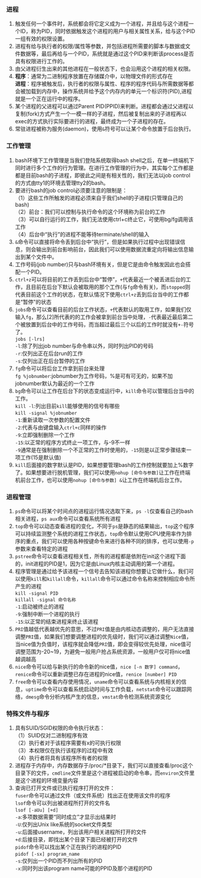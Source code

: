### 进程
1. 触发任何一个事件时，系统都会将它定义成为一个进程，并且给与这个进程一个ID，称为PID，同时依据触发这个进程的用户与相关属性关系，给与这个PID一组有效的权限设置。
2. 进程有给与执行者的权限/属性等参数，并包括进程所需要的脚本与数据或文件数据等，最后再给与一个PID，系统就是通过这个PID来判断该process是否具有权限进行工作的。
3. 由父进程衍生出来的其他进程在一般状态下，也会沿用这个进程的相关权限。
4. **程序**：通常为二进制程序放置在存储媒介中，以物理文件的形式存在  
**进程**：程序被触发后，执行者的权限与属性、程序的程序代码与所需数据等都会被加载到内存中，操作系统并给予这个内存内的单元一个标识符(PID),进程就是一个正在运行中的程序。
5. 某个进程的父进程可以通过Parent PID(PPID)来判断。进程都会通过父进程以复制(fork)方式产生一个一模一样的子进程，然后被复制出来的子进程再以exec的方式执行实际要进行的进程，最终成为一个子进程的存在。
6. 常驻进程被称为服务(daemon)，使用`&`符号可以让某个命令放置于后台执行。

### 工作管理
1. bash环境下工作管理是当我们登陆系统取得bash shell之后，在单一终端机下同时进行多个工作的行为管理。在进行工作管理的行为中，其实每个工作都是都是目前bash的子进程，即彼此之间是有相关性的，我们无法以job control的方式由tty1的环境去管理tty2的bash。
2. 要进行bash的job control必须要注意的限制是：  
（1）这些工作所触发的进程必须来自于我们shell的子进程(只管理自己的bash)  
（2）前台：我们可以控制与执行命令的这个环境称为前台的工作  
（3）可以自行运行的工作，我们无法使用ctrl+c终止它，可使用bg/fg调用该工作  
（4）后台中“执行”的进程不能等待terminate/shell的输入
3. `&`命令可以直接将命令丢到后台中“执行”，但是如果执行过程中出现错误信息，则会输出到前台影响前台，因此我们可以使用数据流重定向将输出信息输出到某个文件中。
4. 工作号码(job number)只与bash环境有关，但是它是由命令触发因此也会搭配一个PID。
5. `ctrl+z`可以将目前的工作丢到后台中“暂停”，`+`代表最近一个被丢进后台的工作，且目前在后台下默认会被取用的那个工作(与`fg`命令有关)，而`stopped`则代表目前这个工作的状态，在默认情况下使用`ctrl+z`丢到后台当中的工作都是“暂停”的状态
6. `jobs`命令可以查看目前的后台工作状态，`+`代表默认的取用工作，如果我们仅输入`fg`，那么[2]所代表的的工作会被拿到前台当中处理，`-`代表最近最后第二个被放置到后台中的工作号码，而当超过最后三个以后的工作时就没有`+-`符号了。  
`jobs [-lrs]`  
`-l`:除了列出job number与命令串以外，同时列出PID的号码  
`-r`:仅列出正在后台run的工作  
`-s`:仅列出正在后台暂停的工作
7. `fg`命令可以将后台工作拿到前台来处理  
`fg %jobnumber`:jobnumber为工作号码，%是可有可无的，如果不加jobnumber默认为最近的一个工作
8. `bg`命令可以让工作在后台下的状态变成运行中，`kill`命令可以管理后台当中的工作。  
`kill -l`:列出目前`kill`能够使用的信号有哪些  
`kill -signal %jobnumber`  
`-1`:重新读取一次参数的配置文件  
`-2`:代表与由键盘输入`ctrl+c`同样的操作  
`-9`:立即强制删除一个工作  
`-15`:以正常的程序方式终止一项工作，与-9不一样  
`-9`通常是在强制删除一个不正常的工作时使用的，`-15`则是以正常步骤结束一项工作(15是默认值)
9. `kill`后面接的数字默认是PID，如果想要管理bash的工作控制就要加上%数字了。如果想要进行脱机管理，我们可以使用`nohup [命令与参数]`让工作在终端机前台工作，也可以使用`nohup [命令与参数] &`让工作在终端机后台工作。

### 进程管理
1. `ps`命令可以将某个时间点的进程运行情况选取下来，`ps -l`仅查看自己的bash相关进程，`ps aux`命令可以查看系统所有进程
2. `top`命令可以动态查看进程的变化，不同于`ps`是静态的结果输出，`top`这个程序可以持续监测整个系统的进程工作状态，`top`命令默认使用CPU使用率作为排序的重点，我们可以使用各种按键命令来进行各种不同的排序，也可以使用`-p`参数来查看特定的进程
3. `pstree`命令可以查看进程相关性，所有的进程都是依附在init这个进程下面的，init进程的PID是1，因为它是由Linux内核主动调用的第一个进程。
4. 程序管理是通过给予该进程一个信号去告知该进程你想要让它做什么，我们可以使用`kill`和`killall`命令，`killall`命令可以通过命令名称来控制相应命令所产生的进程  
`kill -signal PID`  
`killall -signal 命令名称`  
`-1`:启动被终止的进程  
`-9`:强制中断一个进程的执行  
`-15`:以正常的结束进程来终止该进程
5. `PRI`值越低代表越优先的意思，不过`PRI`值是由内核动态调整的，用户无法直接调整`PRI`值，如果我们想要调整进程的优先级时，我们可以通过调整`Nice`值，当nice值为负值时，该程序就会降低`PRI`值，即会变得较优先处理，nice值可调整范围为-20~19，为避免一般用户抢占系统资源，一般用户仅可将nice值越调越高
6. `nice`命令可以给与新执行的命令新的nice值，`nice [-n 数字] command`，`renice`命令可以重新调整已存在进程的nice值，`renice [number] PID`
7. `free`命令可以查看内存使用情况，`uname`命令可以查看系统与内核相关的信息，`uptime`命令可以查看系统启动时间与工作负载，`netstat`命令可以跟踪网络，`dmesg`命令分析内核产生的信息，`vmstat`命令检测系统资源变化

### 特殊文件与程序
1. 具有SUID/SGID权限的命令执行状态：  
（1）SUID仅对二进制程序有效  
（2）执行者对于该程序需要有x的可执行权限  
（3）本权限仅在执行该程序的过程中有效  
（4）执行者将具有该程序所有者的权限
2. 进程存于内存中，内存数据存于/proc/*目录下，我们可以直接查看/proc这个目录下的文件，`cmdline`文件里是这个进程被启动的命令串，而`environ`文件里是这个进程的环境变量内容
3. 查询已打开文件或已执行程序打开的文件：  
`fuser`命令可以通过文件（或文件系统）找出正在使用该文件的程序  
`lsof`命令可以列出被进程所打开的文件名  
`lsof [-aUu] [+d]`  
`-a`:多项数据需要“同时成立”才显示出结果时  
`-U`:仅列出Unix like系统的socket文件类型  
`-u`:后面接username，列出该用户相关进程所打开的文件  
`+d`:后接目录，即找出某个目录下面已经被打开的文件  
`pidof`命令可以找出某个正在执行的进程的PID  
`pidof [-sx] program_name`  
`-s`:仅列出一个PID而不列出所有的PID    
`-x`:同时列出该program name可能的PPID及那个进程的PID